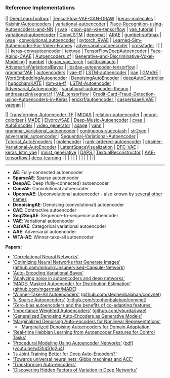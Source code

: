 
### Reference Implementations

|| [DeepLearnToolbox](https://github.com/rasmusbergpalm/DeepLearnToolbox) | [TensorFlow-VAE-GAN-DRAW](https://github.com/ikostrikov/TensorFlow-VAE-GAN-DRAW) | [keras-molecules](https://github.com/maxhodak/keras-molecules) | [Kaixhin/Autoencoders](https://github.com/Kaixhin/Autoencoders) | [variational-autoencoder](https://github.com/kvfrans/variational-autoencoder) | [Place-Recognition-using-Autoencoders-and-NN](https://github.com/aqibsaeed/Place-Recognition-using-Autoencoders-and-NN) | [svae](https://github.com/mattjj/svae) | [cppn-gan-vae-tensorflow](https://github.com/hardmaru/cppn-gan-vae-tensorflow) | [vae_tutorial](https://github.com/cdoersch/vae_tutorial) | [variational-autoencoder](https://github.com/altosaar/variational-autoencoder) | [ConvLSTM](https://github.com/viorik/ConvLSTM) | [deepmat](https://github.com/kyunghyuncho/deepmat) | [ARAE](https://github.com/jakezhaojb/ARAE) | [gumbel-softmax](https://github.com/ericjang/gumbel-softmax) | [iwae](https://github.com/yburda/iwae) | [convolutional_autoencoder](https://github.com/mikesj-public/convolutional_autoencoder) | [pytorch_RVAE](https://github.com/kefirski/pytorch_RVAE) | [Learned-Sim-Autoencoder-For-Video-Frames](https://github.com/terrybroad/Learned-Sim-Autoencoder-For-Video-Frames) | [adversarial-autoencoder](https://github.com/musyoku/adversarial-autoencoder) | [crossfader](https://github.com/better/crossfader) | []() | []() | []() | []() | [keras-convautoencoder](https://github.com/nanopony/keras-convautoencoder) | [textvae](https://github.com/stas-semeniuta/textvae) | [TensorFlowDeepAutoencoder](https://github.com/cmgreen210/TensorFlowDeepAutoencoder) | [Face-Aging-CAAE](https://github.com/ZZUTK/Face-Aging-CAAE) | [Autoencoders_cf](https://github.com/fstrub95/Autoencoders_cf) | [Generative-and-Discriminative-Voxel-Modeling](https://github.com/ajbrock/Generative-and-Discriminative-Voxel-Modeling) | [gumbel](https://github.com/EderSantana/gumbel) | [dcgan_vae_torch](https://github.com/staturecrane/dcgan_vae_torch) | [splitbrainauto](https://github.com/richzhang/splitbrainauto) | [AdversarialVariationalBayes](https://github.com/LMescheder/AdversarialVariationalBayes) | [libsdae-autoencoder-tensorflow](https://github.com/rajarsheem/libsdae-autoencoder-tensorflow) | [grammarVAE](https://github.com/mkusner/grammarVAE) | [autoencoders](https://github.com/caglar/autoencoders) | [vae-tf](https://github.com/fastforwardlabs/vae-tf) | [LSTM-autoencoder](https://github.com/iwyoo/LSTM-autoencoder) | [jrae](https://github.com/sancha/jrae) | [GMVAE](https://github.com/Nat-D/GMVAE) | [WordEmbeddingAutoencoder](https://github.com/ParallelDots/WordEmbeddingAutoencoder) | [DenoisingAutoEncoder](https://github.com/ramarlina/DenoisingAutoEncoder) | [deepAutoController](https://github.com/woodshop/deepAutoController) | [hugochan/KATE](https://github.com/hugochan/KATE) | [rbm-ae-tf](https://github.com/Cospel/rbm-ae-tf) | [LSTM-Autoencoder](https://github.com/cheng6076/LSTM-Autoencoder) | [Adversarial_Autoencoder](https://github.com/Naresh1318/Adversarial_Autoencoder) | [variational-autoencoder-theano](https://github.com/lipiji/variational-autoencoder-theano) | [andreaazzini/segnet.tf](https://github.com/andreaazzini/segnet.tf) | [VAE_tensorflow](https://github.com/int8/VAE_tensorflow) | [Credit-Card-Fraud-Detection-using-Autoencoders-in-Keras](https://github.com/curiousily/Credit-Card-Fraud-Detection-using-Autoencoders-in-Keras) | [erickrf/autoencoder
](https://github.com/erickrf/autoencoder) | [casperkaae/LVAE]() | [vaegan](https://github.com/anitan0925/vaegan) ||

|| [Transforming-Autoencoder-TF](https://github.com/nikhil-dce/Transforming-Autoencoder-TF) | [MIDAS](https://github.com/Oracen/MIDAS) | [relation-autoencoder](https://github.com/diegma/relation-autoencoder) | [neural-colorizer](https://github.com/YerevaNN/neural-colorizer) | [MADE](https://github.com/mgermain/MADE) | [Elyorcv/SAE](https://github.com/Elyorcv/SAE) | [Deep-Music-Autoencoder](https://github.com/jakezhaojb/Deep-Music-Autoencoder) | [cvae
](https://github.com/RuiShu/cvae) | [AutoEncoder](https://github.com/gynnash/AutoEncoder) | [video_generator](https://github.com/Nemzy/video_generator) | [adage](https://github.com/greenelab/adage) | [yann](https://github.com/ragavvenkatesan/yann) | [grammar_variational_autoencoder](https://github.com/episodeyang/grammar_variational_autoencoder) | [contiguous-succotash](https://github.com/kefirski/contiguous-succotash) | [str2vec](https://github.com/pengli09/str2vec) | [adversarial_autoencoder
](https://github.com/takerum/adversarial_autoencoder) | [Sequential-Variational-Autoencoder](https://github.com/ermongroup/Sequential-Variational-Autoencoder) | [Tutorial_AutoEncoders](https://github.com/piotrmirowski/Tutorial_AutoEncoders) | [molencoder](https://github.com/cxhernandez/molencoder) | [rank-ordered-autoencoder](https://github.com/paulbertens/rank-ordered-autoencoder) | [chainer-Variational-AutoEncoder](https://github.com/RyotaKatoh/chainer-Variational-AutoEncoder) | [LatentSpaceVisualization](https://github.com/despoisj/LatentSpaceVisualization) | [DFC-VAE](https://github.com/houxianxu/DFC-VAE) | [keras_lstm_vae](https://github.com/twairball/keras_lstm_vae) | [mnist_generative](https://github.com/igul222/mnist_generative) | [DAPS
](https://github.com/greenelab/DAPS) | [TextualReconstructor](https://github.com/BarakOshri/TextualReconstructor) | [AAE-tensorflow
](https://github.com/gitmatti/AAE-tensorflow) | [deep-learning](https://github.com/lbkchen/deep-learning) | []() | []() | []() | []() | []() | []() | []() | []() | []() | []() | []() ||

---------------

- **AE**: Fully-connected autoencoder
- **SparseAE**: Sparse autoencoder
- **DeepAE**: Deep (fully-connected) autoencoder
- **ConvAE**: Convolutional autoencoder
- **UpconvAE**: Upconvolutional autoencoder - also known by [several other names](https://github.com/torch/nn/blob/master/doc/convolution.md#spatialfullconvolution) 
- **DenoisingAE**: Denoising (convolutional) autoencoder 
- **CAE**: Contractive autoencoder 
- **Seq2SeqAE**: Sequence-to-sequence autoencoder
- **VAE**: Variational autoencoder 
- **CatVAE**: Categorical variational autoencoder 
- **AAE**: Adversarial autoencoder 
- **WTA-AE**: Winner-take-all autoencoder 


**Papers:**

* ['Correlational Neural Networks'](http://arxiv.org/abs/1504.07225 "Sarath Chandar, Mitesh M. Khapra, Hugo Larochelle, Balaraman Ravindran")
* ['Optimizing Neural Networks that Generate Images'](http://www.cs.toronto.edu/~tijmen/tijmen_thesis.pdf "Tijmen Tieleman") ([github.com/mrkulk/Unsupervised-Capsule-Network](https://github.com/mrkulk/Unsupervised-Capsule-Network))
* ['Auto-Encoding Variational Bayes'](http://arxiv.org/abs/1312.6114 "Diederik P Kingma, Max Welling")
* ['Analyzing noise in autoencoders and deep networks'](http://arxiv.org/abs/1406.1831 "Ben Poole, Jascha Sohl-Dickstein, Surya Ganguli")
* ['MADE: Masked Autoencoder for Distribution Estimation'](http://arxiv.org/abs/1502.03509 "Mathieu Germain, Karol Gregor, Iain Murray, Hugo Larochelle") ([github.com/mgermain/MADE](https://github.com/mgermain/MADE))
* ['Winner-Take-All Autoencoders'](http://arxiv.org/abs/1409.2752 "Alireza Makhzani, Brendan Frey") ([github.com/stephenbalaban/convnet](https://github.com/stephenbalaban/convnet))
* ['k-Sparse Autoencoders'](http://arxiv.org/abs/1312.5663 "Alireza Makhzani, Brendan Frey") ([github.com/stephenbalaban/convnet](https://github.com/stephenbalaban/convnet))
* ['Zero-bias autoencoders and the benefits of co-adapting features'](http://arxiv.org/abs/1402.3337 "Kishore Konda, Roland Memisevic, David Krueger")
* ['Importance Weighted Autoencoders'](http://arxiv.org/abs/1509.00519 "Yuri Burda, Roger Grosse, Ruslan Salakhutdinov") ([github.com/yburda/iwae](https://github.com/yburda/iwae))
* ['Generalized Denoising Auto-Encoders as Generative Models'](http://arxiv.org/abs/1305.6663 "Yoshua Bengio, Li Yao, Guillaume Alain, Pascal Vincent")
* ['Marginalized Denoising Auto-encoders for Nonlinear Representations'](http://www.cse.wustl.edu/~mchen/papers/deepmsda.pdf "Minmin Chen, Kilian Weinberger, Fei Sha, Yoshua Bengio")
  * ['Marginalized Denoising Autoencoders for Domain Adaptation'](http://arxiv.org/abs/1206.4683 "Minmin Chen, Zhixiang Xu, Kilian Weinberger, Fei Sha")
* ['Real-time Hebbian Learning from Autoencoder Features for Control Tasks'](http://mitpress.mit.edu/sites/default/files/titles/content/alife14/ch034.html "Justin K. Pugh, Andrea Soltoggio, Kenneth O. Stanley")
* ['Procedural Modeling Using Autoencoder Networks'](http://www.meyumer.com/pm_autoencoder.html "Mehmet Ersin Yumer, Paul Asente, Radomir Mech, Levent Burak Kara") ([pdf](http://www.meyumer.com/pdfs/PmAutoencoder.pdf)) ([youtu.be/wl3h4S1g2u4](http://youtu.be/wl3h4S1g2u4))
* ['Is Joint Training Better for Deep Auto-Encoders?'](http://arxiv.org/abs/1405.1380 "Yingbo Zhou, Devansh Arpit, Ifeoma Nwogu, Venu Govindaraju")
* ['Towards universal neural nets: Gibbs machines and ACE'](http://arxiv.org/abs/1508.06585 "Galin Georgiev")
* ['Transforming Auto-encoders'](http://www.cs.toronto.edu/~fritz/absps/transauto6.pdf "G. E. Hinton, A. Krizhevsky, S. D. Wang")
* ['Discovering Hidden Factors of Variation in Deep Networks'](http://arxiv.org/abs/1412.6583 "Brian Cheung, Jesse A. Livezey, Arjun K. Bansal, Bruno A. Olshausen")
